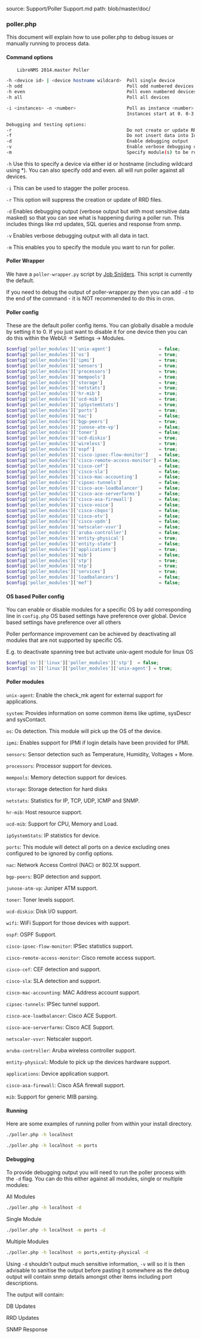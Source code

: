 source: Support/Poller Support.md
path: blob/master/doc/
### poller.php

This document will explain how to use poller.php to debug issues or manually running to process data.

#### Command options
```bash
	LibreNMS 2014.master Poller

-h <device id> | <device hostname wildcard>  Poll single device
-h odd                                       Poll odd numbered devices  (same as -i 2 -n 0)
-h even                                      Poll even numbered devices (same as -i 2 -n 1)
-h all                                       Poll all devices

-i <instances> -n <number>                   Poll as instance <number> of <instances>
                                             Instances start at 0. 0-3 for -n 4

Debugging and testing options:
-r                                           Do not create or update RRDs
-f                                           Do not insert data into InfluxDB
-d                                           Enable debugging output
-v                                           Enable verbose debugging output
-m                                           Specify module(s) to be run. Comma separate modules, submodules may be added with /
```

`-h` Use this to specify a device via either id or hostname (including wildcard using *). You can also specify odd and
even. all will run poller against all devices.

`-i` This can be used to stagger the poller process.

`-r` This option will suppress the creation or update of RRD files.

`-d` Enables debugging output (verbose output but with most sensitive data masked) so that you can see what is happening during a poller run. This includes things like rrd updates, SQL queries and response from snmp.

`-v` Enables verbose debugging output with all data in tact.

`-m` This enables you to specify the module you want to run for poller.

#### Poller Wrapper

We have a `poller-wrapper.py` script by [Job Snijders](https://github.com/job). This script is currently the default.

If you need to debug the output of poller-wrapper.py then you can add `-d` to the end of the command - it is NOT recommended to do this in cron.

#### Poller config

These are the default poller config items. You can globally disable a module by setting it to 0. If you just want to
disable it for one device then you can do this within the WebUI -> Settings -> Modules.

```php
$config['poller_modules']['unix-agent']                  = false;
$config['poller_modules']['os']                          = true;
$config['poller_modules']['ipmi']                        = true;
$config['poller_modules']['sensors']                     = true;
$config['poller_modules']['processors']                  = true;
$config['poller_modules']['mempools']                    = true;
$config['poller_modules']['storage']                     = true;
$config['poller_modules']['netstats']                    = true;
$config['poller_modules']['hr-mib']                      = true;
$config['poller_modules']['ucd-mib']                     = true;
$config['poller_modules']['ipSystemStats']               = true;
$config['poller_modules']['ports']                       = true;
$config['poller_modules']['nac']                         = false;
$config['poller_modules']['bgp-peers']                   = true;
$config['poller_modules']['junose-atm-vp']               = false;
$config['poller_modules']['toner']                       = false;
$config['poller_modules']['ucd-diskio']                  = true;
$config['poller_modules']['wireless']                    = true;
$config['poller_modules']['ospf']                        = true;
$config['poller_modules']['cisco-ipsec-flow-monitor']    = false;
$config['poller_modules']['cisco-remote-access-monitor'] = false;
$config['poller_modules']['cisco-cef']                   = false;
$config['poller_modules']['cisco-sla']                   = false;
$config['poller_modules']['cisco-mac-accounting']        = false;
$config['poller_modules']['cipsec-tunnels']              = false;
$config['poller_modules']['cisco-ace-loadbalancer']      = false;
$config['poller_modules']['cisco-ace-serverfarms']       = false;
$config['poller_modules']['cisco-asa-firewall']          = false;
$config['poller_modules']['cisco-voice']                 = false;
$config['poller_modules']['cisco-cbqos']                 = false;
$config['poller_modules']['cisco-otv']                   = false;
$config['poller_modules']['cisco-vpdn']                  = false;
$config['poller_modules']['netscaler-vsvr']              = false;
$config['poller_modules']['aruba-controller']            = false;
$config['poller_modules']['entity-physical']             = true;
$config['poller_modules']['entity-state']                = false;
$config['poller_modules']['applications']                = true;
$config['poller_modules']['mib']                         = false;
$config['poller_modules']['stp']                         = true;
$config['poller_modules']['ntp']                         = true;
$config['poller_modules']['services']                    = true;
$config['poller_modules']['loadbalancers']               = false;
$config['poller_modules']['mef']                         = false;
```

#### OS based Poller config

You can enable or disable modules for a specific OS by add corresponding line in `config.php`
OS based settings have preference over global. Device based settings have preference over all others

Poller performance improvement can be achieved by deactivating all modules that are not supported by specific OS.

E.g. to deactivate spanning tree but activate unix-agent module for linux OS

```php
$config['os']['linux']['poller_modules']['stp']  = false;
$config['os']['linux']['poller_modules']['unix-agent'] = true;
```

#### Poller modules

`unix-agent`: Enable the check_mk agent for external support for applications.

`system`: Provides information on some common items like uptime, sysDescr and sysContact.

`os`: Os detection. This module will pick up the OS of the device.

`ipmi`: Enables support for IPMI if login details have been provided for IPMI.

`sensors`: Sensor detection such as Temperature, Humidity, Voltages + More.

`processors`: Processor support for devices.

`mempools`: Memory detection support for devices.

`storage`: Storage detection for hard disks

`netstats`: Statistics for IP, TCP, UDP, ICMP and SNMP.

`hr-mib`: Host resource support.

`ucd-mib`: Support for CPU, Memory and Load.

`ipSystemStats`: IP statistics for device.

`ports`: This module will detect all ports on a device excluding ones configured to be ignored by config options.

`nac`: Network Access Control (NAC) or 802.1X support.

`bgp-peers`: BGP detection and support.

`junose-atm-vp`: Juniper ATM support.

`toner`: Toner levels support.

`ucd-diskio`: Disk I/O support.

`wifi`: WiFi Support for those devices with support.

`ospf`: OSPF Support.

`cisco-ipsec-flow-monitor`: IPSec statistics support.

`cisco-remote-access-monitor`: Cisco remote access support.

`cisco-cef`: CEF detection and support.

`cisco-sla`: SLA detection and support.

`cisco-mac-accounting`: MAC Address account support.

`cipsec-tunnels`: IPSec tunnel support.

`cisco-ace-loadbalancer`: Cisco ACE Support.

`cisco-ace-serverfarms`: Cisco ACE Support.

`netscaler-vsvr`: Netscaler support.

`aruba-controller`: Aruba wireless controller support.

`entity-physical`: Module to pick up the devices hardware support.

`applications`: Device application support.

`cisco-asa-firewall`: Cisco ASA firewall support.

`mib`: Support for generic MIB parsing.

#### Running

Here are some examples of running poller from within your install directory.
```bash
./poller.php -h localhost

./poller.php -h localhost -m ports
```

#### Debugging

To provide debugging output you will need to run the poller process with the `-d` flag. You can do this either against
all modules, single or multiple modules:

All Modules
```bash
./poller.php -h localhost -d
```

Single Module
```bash
./poller.php -h localhost -m ports -d
```

Multiple Modules
```bash
./poller.php -h localhost -m ports,entity-physical -d
```

Using `-d` shouldn't output much sensitive information, `-v` will so it is then advisable to sanitise the output before pasting it somewhere as the debug output will contain snmp details amongst other items including port descriptions.

The output will contain:

DB Updates

RRD Updates

SNMP Response
